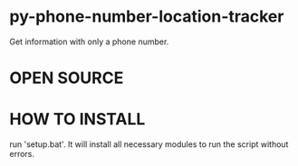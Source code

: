 # py-phone-number-location-tracker
Get information with only a phone number.

# OPEN SOURCE

# HOW TO INSTALL
run 'setup.bat'. It will install all necessary modules to run the script without errors.
